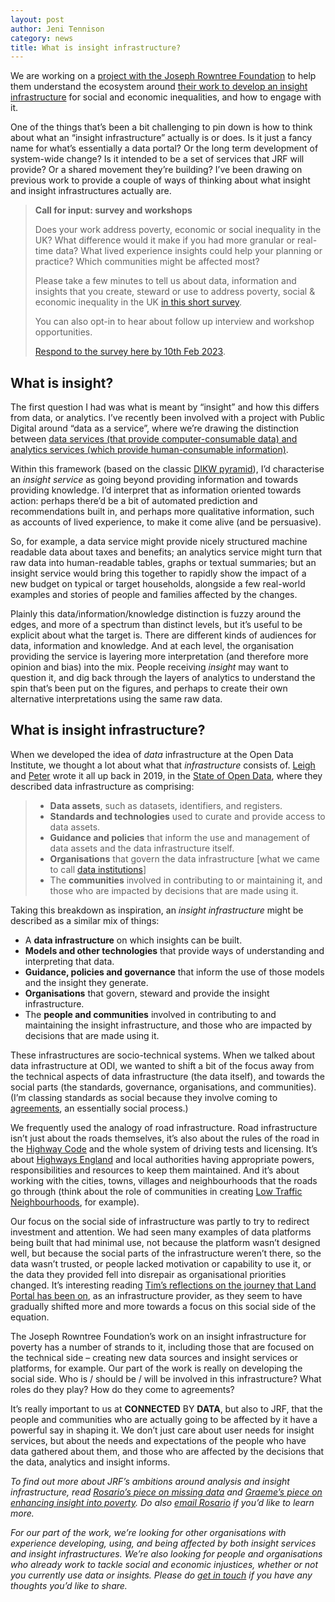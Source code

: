 ```yaml
---
layout: post
author: Jeni Tennison
category: news
title: What is insight infrastructure?
---
```


We are working on a [project with the Joseph Rowntree Foundation](https://connectedbydata.org/projects/2022-jrf-ecosystem) to help them understand the ecosystem around [their work to develop an insight infrastructure](https://www.jrf.org.uk/blog/how-we-approach-missing-data-could-unlock-social-and-economic-injustice) for social and economic inequalities, and how to engage with it.

One of the things that’s been a bit challenging to pin down is how to think about what an “insight infrastructure” actually is or does. Is it just a fancy name for what’s essentially a data portal? Or the long term development of system-wide change? Is it intended to be a set of services that JRF will provide? Or a shared movement they’re building? I’ve been drawing on previous work to provide a couple of ways of thinking about what insight and insight infrastructures actually are.

<!--more-->

> **Call for input: survey and workshops**
>
> Does your work address poverty, economic or social inequality in the UK? What difference would it make if you had more granular or real-time data? What lived experience insights could help your planning or practice? Which communities might be affected most?
>
> Please take a few minutes to tell us about data, information and insights that you create, steward or use to address poverty, social & economic inequality in the UK [in this short survey](https://jrfinsight.limesurvey.net/472946?lang=en). 
>
> You can also opt-in to hear about follow up interview and workshop opportunities.
>
> [Respond to the survey here by 10th Feb 2023](https://jrfinsight.limesurvey.net/472946?lang=en).

## What is insight?

The first question I had was what is meant by “insight” and how this differs from data, or analytics. I’ve recently been involved with a project with Public Digital around “data as a service”, where we’re drawing the distinction between [data services (that provide computer-consumable data) and analytics services (which provide human-consumable information)](https://public.digital/2022/03/22/why-cities-need-analytics-and-data-services).

Within this framework (based on the classic [DIKW pyramid](https://en.wikipedia.org/wiki/DIKW_pyramid)), I’d characterise an _insight service_ as going beyond providing information and towards providing knowledge. I’d interpret that as information oriented towards action: perhaps there’d be a bit of automated prediction and recommendations built in, and perhaps more qualitative information, such as accounts of lived experience, to make it come alive (and be persuasive).

So, for example, a data service might provide nicely structured machine readable data about taxes and benefits; an analytics service might turn that raw data into human-readable tables, graphs or textual summaries; but an insight service would bring this together to rapidly show the impact of a new budget on typical or target households, alongside a few real-world examples and stories of people and families affected by the changes.

Plainly this data/information/knowledge distinction is fuzzy around the edges, and more of a spectrum than distinct levels, but it’s useful to be explicit about what the target is. There are different kinds of audiences for data, information and knowledge. And at each level, the organisation providing the service is layering more interpretation (and therefore more opinion and bias) into the mix. People receiving _insight_ may want to question it, and dig back through the layers of analytics to understand the spin that’s been put on the figures, and perhaps to create their own alternative interpretations using the same raw data.


## What is insight infrastructure?

When we developed the idea of _data_ infrastructure at the Open Data Institute, we thought a lot about what that _infrastructure_ consists of. [Leigh](http://ldodds.com/) and [Peter](https://peterkwells.com/) wrote it all up back in 2019, in the [State of Open Data](https://www.stateofopendata.od4d.net/chapters/issues/data-infrastructure.html), where they described data infrastructure as comprising:

> * **Data assets**, such as datasets, identifiers, and registers.
> * **Standards and technologies** used to curate and provide access to data assets.
> * **Guidance and policies** that inform the use and management of data assets and the data infrastructure itself.
> * **Organisations** that govern the data infrastructure [what we came to call [data institutions](https://theodi.org/article/what-do-we-mean-by-data-institutions/)]
> * The **communities** involved in contributing to or maintaining it, and those who are impacted by decisions that are made using it.

Taking this breakdown as inspiration, an _insight infrastructure_ might be described as a similar mix of things:

* A **data infrastructure** on which insights can be built.
* **Models and other technologies** that provide ways of understanding and interpreting that data.
* **Guidance, policies and governance** that inform the use of those models and the insight they generate.
* **Organisations** that govern, steward and provide the insight infrastructure.
* The **people and communities** involved in contributing to and maintaining the insight infrastructure, and those who are impacted by decisions that are made using it.

These infrastructures are socio-technical systems. When we talked about data infrastructure at ODI, we wanted to shift a bit of the focus away from the technical aspects of data infrastructure (the data itself), and towards the social parts (the standards, governance, organisations, and communities). (I’m classing standards as social because they involve coming to [agreements](https://standards.theodi.org/), an essentially social process.)

We frequently used the analogy of road infrastructure. Road infrastructure isn’t just about the roads themselves, it’s also about the rules of the road in the [Highway Code](https://www.gov.uk/browse/driving/highway-code-road-safety) and the whole system of driving tests and licensing. It’s about [Highways England](https://www.gov.uk/government/organisations/highways-england) and local authorities having appropriate powers, responsibilities and resources to keep them maintained. And it’s about working with the cities, towns, villages and neighbourhoods that the roads go through (think about the role of communities in creating [Low Traffic Neighbourhoods](https://en.wikipedia.org/wiki/Low_Traffic_Neighbourhood), for example).

Our focus on the social side of infrastructure was partly to try to redirect investment and attention. We had seen many examples of data platforms being built that had minimal use, not because the platform wasn’t designed well, but because the social parts of the infrastructure weren’t there, so the data wasn’t trusted, or people lacked motivation or capability to use it, or the data they provided fell into disrepair as organisational priorities changed. It’s interesting reading [Tim’s reflections on the journey that Land Portal has been on](https://connectedbydata.org/weeknotes/2022/12/09/tim-weeknotes), as an infrastructure provider, as they seem to have gradually shifted more and more towards a focus on this social side of the equation.

The Joseph Rowntree Foundation’s work on an insight infrastructure for poverty has a number of strands to it, including those that are focused on the technical side – creating new data sources and insight services or platforms, for example. Our part of the work is really on developing the social side. Who is / should be / will be involved in this infrastructure? What roles do they play? How do they come to agreements?

It’s really important to us at **CONNECTED** BY **DATA**, but also to JRF, that the people and communities who are actually going to be affected by it have a powerful say in shaping it. We don’t just care about user needs for insight services, but about the needs and expectations of the people who have data gathered about them, and those who are affected by the decisions that the data, analytics and insight informs.

_To find out more about JRF’s ambitions around analysis and insight infrastructure, read [Rosario’s piece on missing data](https://www.jrf.org.uk/blog/how-we-approach-missing-data-could-unlock-social-and-economic-injustice) and [Graeme’s piece on enhancing insight into poverty](https://www.jrf.org.uk/blog/help-jrf-discover-vital-insight-guide-better-policy-and-action). Do also [email Rosario](mailto:Rosario.Piazza@jrf.org.uk) if you’d like to learn more._

_For our part of the work, we’re looking for other organisations with experience developing, using, and being affected by both insight services and insight infrastructures. We’re also looking for people and organisations who already work to tackle social and economic injustices, whether or not you currently use data or insights. Please do [get in touch](mailto:jeni@connectedbydata.org) if you have any thoughts you’d like to share._
